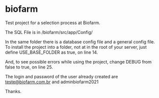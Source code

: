 # biofarm
 Test project for a selection process at Biofarm.

The SQL File is in /biofarm/src/app/Config/

In the same folder there is a database config file and a general config file. To install the project into a folder, not at in the root of your server, just define USE_BASE_FOLDER as true, on line 14.

And, to see possible errors while using the project, change DEBUG from false to true, on line 25.

The login and password of the user already created are teste@biofarm.com.br and adminbiofarm2021

Thanks.
